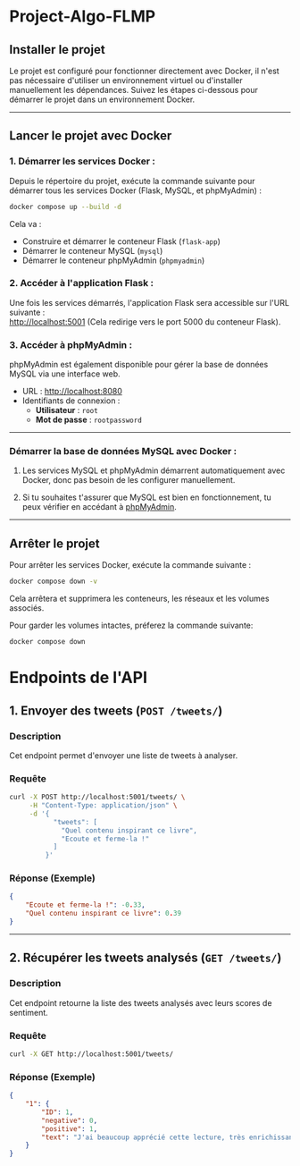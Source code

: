 # **Project-Algo-FLMP**

## **Installer le projet**

Le projet est configuré pour fonctionner directement avec Docker, il n'est pas nécessaire d'utiliser un environnement virtuel ou d'installer manuellement les dépendances. Suivez les étapes ci-dessous pour démarrer le projet dans un environnement Docker.

---

## **Lancer le projet avec Docker**

### 1. **Démarrer les services Docker :**

Depuis le répertoire du projet, exécute la commande suivante pour démarrer tous les services Docker (Flask, MySQL, et phpMyAdmin) :

```sh
docker compose up --build -d
```

Cela va :

-   Construire et démarrer le conteneur Flask (`flask-app`)
-   Démarrer le conteneur MySQL (`mysql`)
-   Démarrer le conteneur phpMyAdmin (`phpmyadmin`)

### 2. **Accéder à l'application Flask :**

Une fois les services démarrés, l'application Flask sera accessible sur l'URL suivante :  
[http://localhost:5001](http://localhost:5001) (Cela redirige vers le port 5000 du conteneur Flask).

### 3. **Accéder à phpMyAdmin :**

phpMyAdmin est également disponible pour gérer la base de données MySQL via une interface web.

-   URL : [http://localhost:8080](http://localhost:8080)
-   Identifiants de connexion :
    -   **Utilisateur** : `root`
    -   **Mot de passe** : `rootpassword`

---

### **Démarrer la base de données MySQL avec Docker :**

1. Les services MySQL et phpMyAdmin démarrent automatiquement avec Docker, donc pas besoin de les configurer manuellement.

2. Si tu souhaites t'assurer que MySQL est bien en fonctionnement, tu peux vérifier en accédant à [phpMyAdmin](http://localhost:8080).

---

## **Arrêter le projet**

Pour arrêter les services Docker, exécute la commande suivante :

```sh
docker compose down -v
```

Cela arrêtera et supprimera les conteneurs, les réseaux et les volumes associés.

Pour garder les volumes intactes, préferez la commande suivante:

```sh
docker compose down
```

# Endpoints de l'API

## 1. Envoyer des tweets (`POST /tweets/`)

### **Description**

Cet endpoint permet d'envoyer une liste de tweets à analyser.

### **Requête**

```sh
curl -X POST http://localhost:5001/tweets/ \
     -H "Content-Type: application/json" \
     -d '{
           "tweets": [
             "Quel contenu inspirant ce livre",
             "Ecoute et ferme-la !"
           ]
         }'
```

### **Réponse (Exemple)**

```json
{
    "Ecoute et ferme-la !": -0.33,
    "Quel contenu inspirant ce livre": 0.39
}
```

---

## 2. Récupérer les tweets analysés (`GET /tweets/`)

### **Description**

Cet endpoint retourne la liste des tweets analysés avec leurs scores de sentiment.

### **Requête**

```sh
curl -X GET http://localhost:5001/tweets/
```

### **Réponse (Exemple)**

```json
{
    "1": {
        "ID": 1,
        "negative": 0,
        "positive": 1,
        "text": "J'ai beaucoup apprécié cette lecture, très enrichissante."
    }
}
```
